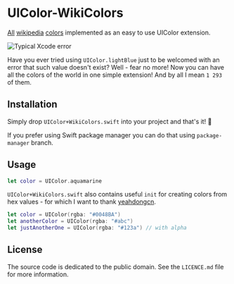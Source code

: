 # UIColor-WikiColors
[All](https://en.wikipedia.org/wiki/List_of_colors:_A%E2%80%93F) [wikipedia](https://en.wikipedia.org/wiki/List_of_colors:_G%E2%80%93M) [colors](https://en.wikipedia.org/wiki/List_of_colors:_N%E2%80%93Z) implemented as an easy to use UIColor extension.

![Typical Xcode error](https://github.com/nahive/UIColor-WikiColors/blob/master/typical_error.png)

Have you ever tried using ``` UIColor.lightBlue ``` just to be welcomed with an error that such value doesn't exist? Well - fear no more! Now you can have all the colors of the world in one simple extension! And by all I mean `1 293` of them.

## Installation

Simply drop `UIColor+WikiColors.swift` into your project and that's it! 🌈

If you prefer using Swift package manager you can do that using `package-manager` branch.

## Usage
```swift
let color = UIColor.aquamarine
```
`UIColor+WikiColors.swift` also contains useful `init` for creating colors from hex values - for which I want to thank [yeahdongcn](https://github.com/yeahdongcn/RSBarcodes_Swift/blob/master/Source/UIColorExtension.swift).
```swift
let color = UIColor(rgba: "#0048BA")
let anotherColor = UIColor(rgba: "#abc")
let justAnotherOne = UIColor(rgba: "#123a") // with alpha
```
## License

The source code is dedicated to the public domain. See the `LICENCE.md` file for
more information.
